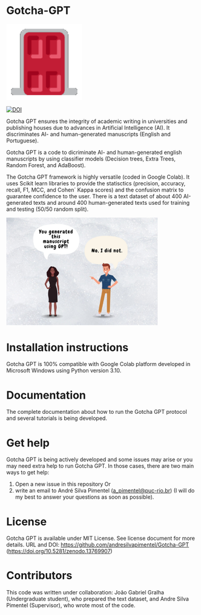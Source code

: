 # Gotcha-GPT
<img src="gotcha.gif" alt="drawing" width="200"/>

[![DOI](https://zenodo.org/badge/DOI/10.5281/zenodo.13769907.svg)](https://doi.org/10.5281/zenodo.13769907)

Gotcha GPT ensures the integrity of academic writing in universities and publishing houses due to advances in Artificial Intelligence (AI). It discriminates AI- and human-generated manuscripts (English and Portuguese).

Gotcha GPT is a code to dicriminate AI- and human-generated english manuscripts by using classifier models (Decision trees, Extra Trees, Random Forest, and AdaBoost).

The Gotcha GPT framework is highly versatile (coded in Google Colab). It uses Scikit learn libraries to provide the statisctics (precision, accuracy, recall, F1, MCC, and Cohen´ Kappa scores) and the confusion matrix to guarantee confidence to the user. There is a text dataset of about 400 AI-generated texts and around 400 human-generated texts used for training and testing (50/50 random split).

<img src="gotcha GPT.jpg" alt="drawing" width="400"/>

# Installation instructions

Gotcha GPT is 100% compatible with Google Colab platform developed in Microsoft Windows using Python version 3.10.

# Documentation

The complete documentation about how to run the Gotcha GPT protocol and several tutorials is being developed.

# Get help

Gotcha GPT is being actively developed and some issues may arise or you may need extra help to run Gotcha GPT. In those cases, there are two main ways to get help:

1) Open a new issue in this repository
Or 
2) write an email to André Silva Pimentel (a_pimentel@puc-rio.br) (I will do my best to answer your questions as soon as possible).

# License

Gotcha GPT is available under MIT License. See license document for more details. URL and DOI: https://github.com/andresilvapimentel/Gotcha-GPT (https://doi.org/10.5281/zenodo.13769907)

# Contributors

This code was written under collaboration:
João Gabriel Gralha (Undergraduate student), who prepared the text dataset, and Andre Silva Pimentel (Supervisor), who wrote most of the code.
